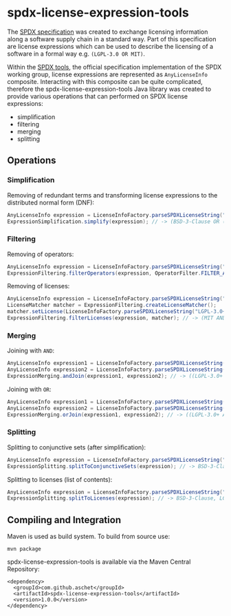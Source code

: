 # spdx-license-expression-tools

The [SPDX specification](https://spdx.org/spdx-specification-21-web-version) was created to exchange licensing information along a software supply chain in a standard way. Part of this specification are license expressions which can be used to describe the licensing of a software in a formal way e.g. `(LGPL-3.0 OR MIT)`.

Within the [SPDX tools](https://github.com/spdx/tools), the official specification implementation of the SPDX working group, license expressions are represented as `AnyLicenseInfo` composite. Interacting with this composite can be quite complicated, therefore the spdx-license-expression-tools Java library was created to provide various operations that can performed on SPDX license expressions:
- simplification
- filtering
- merging
- splitting

## Operations

### Simplification

Removing of redundant terms and transforming license expressions to the distributed normal form (DNF):

```java
AnyLicenseInfo expression = LicenseInfoFactory.parseSPDXLicenseString("(((LGPL-3.0+ OR MIT) AND GPL-2.0) OR BSD-3-Clause)");
ExpressionSimplification.simplify(expression); // -> (BSD-3-Clause OR (LGPL-3.0+ AND GPL-2.0) OR (MIT AND GPL-2.0))
```

### Filtering

Removing of operators:

```java
AnyLicenseInfo expression = LicenseInfoFactory.parseSPDXLicenseString("LGPL-3.0+ WITH DigiRule-FOSS-exception AND MIT");
ExpressionFiltering.filterOperators(expression, OperatorFilter.FILTER_ALL); // -> (LGPL-3.0 AND MIT)
```

Removing of licenses:

```java
AnyLicenseInfo expression = LicenseInfoFactory.parseSPDXLicenseString("((LGPL-3.0+ AND MIT) AND BSD-3-Clause)");
LicenseMatcher matcher = ExpressionFiltering.createLicenseMatcher();
matcher.setLicense(LicenseInfoFactory.parseSPDXLicenseString("LGPL-3.0+"));
ExpressionFiltering.filterLicenses(expression, matcher); // -> (MIT AND BSD-3-Clause)
```

### Merging

Joining with `AND`:

```java
AnyLicenseInfo expression1 = LicenseInfoFactory.parseSPDXLicenseString("LGPL-3.0+ AND MIT");
AnyLicenseInfo expression2 = LicenseInfoFactory.parseSPDXLicenseString("BSD-3-Clause");
ExpressionMerging.andJoin(expression1, expression2); // -> ((LGPL-3.0+ AND MIT) AND BSD-3-Clause)
```

Joining with `OR`:

```java
AnyLicenseInfo expression1 = LicenseInfoFactory.parseSPDXLicenseString("LGPL-3.0+ AND MIT");
AnyLicenseInfo expression2 = LicenseInfoFactory.parseSPDXLicenseString("BSD-3-Clause");
ExpressionMerging.orJoin(expression1, expression2); // -> ((LGPL-3.0+ AND MIT) OR BSD-3-Clause)
```

### Splitting

Splitting to conjunctive sets (after simplification):

```java
AnyLicenseInfo expression = LicenseInfoFactory.parseSPDXLicenseString("(((LGPL-3.0+ OR MIT) AND GPL-2.0) OR BSD-3-Clause)");
ExpressionSplitting.splitToConjunctiveSets(expression); // -> BSD-3-Clause, (LGPL-3.0+ AND GPL-2.0), (MIT AND GPL-2.0)
```

Splitting to licenses (list of contents):

```java
AnyLicenseInfo expression = LicenseInfoFactory.parseSPDXLicenseString("(((LGPL-3.0+ OR MIT) AND GPL-2.0) OR BSD-3-Clause)");
ExpressionSplitting.splitToLicenses(expression); // -> BSD-3-Clause, LGPL-3.0+, GPL-2.0, MIT
```
## Compiling and Integration

Maven is used as build system. To build from source use:

```
mvn package
```

spdx-license-expression-tools is available via the Maven Central Repository:

```
<dependency>
  <groupId>com.github.aschet</groupId>
  <artifactId>spdx-license-expression-tools</artifactId>
  <version>1.0.0</version>
</dependency>
```
